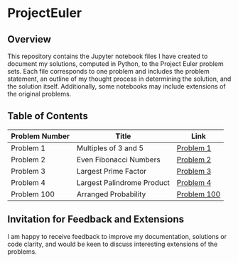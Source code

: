 # ProjectEuler

## Overview 

This repository contains the Jupyter notebook files I have created to document my solutions, computed in Python, to the Project Euler problem sets. Each file corresponds to one problem and includes the problem statement, an outline of my thought process in determining the solution, and the solution itself. Additionally, some notebooks may include extensions of the original problems.

## Table of Contents

| Problem Number | Title                          | Link                                          |
|----------------|--------------------------------|-----------------------------------------------|
| Problem 1      | Multiples of 3 and 5           | [Problem 1](ProjectEulerSolutions/Problem1.ipynb) |
| Problem 2      | Even Fibonacci Numbers           | [Problem 2](ProjectEulerSolutions/Problem2.ipynb) |
| Problem 3      | Largest Prime Factor           | [Problem 3](ProjectEulerSolutions/Problem3.ipynb) |
| Problem 4      | Largest Palindrome Product          | [Problem 4](ProjectEulerSolutions/Problem4.ipynb) |
| Problem 100      | Arranged Probability           | [Problem 100](ProjectEulerSolutions/Problem100.ipynb) |

## Invitation for Feedback and Extensions

I am happy to receive feedback to improve my documentation, solutions or code clarity, and would be keen to discuss interesting extensions of the problems. 
